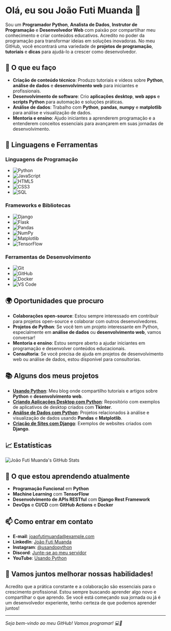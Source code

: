 # Olá, eu sou João Futi Muanda 👋

Sou um **Programador Python**, **Analista de Dados**, **Instrutor de Programação** e **Desenvolvedor Web** com paixão por compartilhar meu conhecimento e criar conteúdos educativos. Acredito no poder da programação para transformar ideias em soluções inovadoras. No meu GitHub, você encontrará uma variedade de **projetos de programação**, **tutoriais** e **dicas** para ajudá-lo a crescer como desenvolvedor.

## 🚀 O que eu faço

- **Criação de conteúdo técnico**: Produzo tutoriais e vídeos sobre **Python**, **análise de dados** e **desenvolvimento web** para iniciantes e profissionais.
- **Desenvolvimento de software**: Crio **aplicações desktop**, **web apps** e **scripts Python** para automação e soluções práticas.
- **Análise de dados**: Trabalho com **Python**, **pandas**, **numpy** e **matplotlib** para análise e visualização de dados.
- **Mentoria e ensino**: Ajudo iniciantes a aprenderem programação e a entenderem conceitos essenciais para avançarem em suas jornadas de desenvolvimento.

## 🔧 Linguagens e Ferramentas

### Linguagens de Programação

- ![Python](https://img.shields.io/badge/Python-3776AB?style=flat-square&logo=python&logoColor=white)
- ![JavaScript](https://img.shields.io/badge/JavaScript-F7DF1E?style=flat-square&logo=javascript&logoColor=black)
- ![HTML5](https://img.shields.io/badge/HTML5-E34F26?style=flat-square&logo=html5&logoColor=white)
- ![CSS3](https://img.shields.io/badge/CSS3-1572B6?style=flat-square&logo=css3&logoColor=white)
- ![SQL](https://img.shields.io/badge/SQL-003B57?style=flat-square&logo=postgresql&logoColor=white)

### Frameworks e Bibliotecas

- ![Django](https://img.shields.io/badge/Django-092E20?style=flat-square&logo=django&logoColor=white)
- ![Flask](https://img.shields.io/badge/Flask-000000?style=flat-square&logo=flask&logoColor=white)
- ![Pandas](https://img.shields.io/badge/Pandas-150458?style=flat-square&logo=pandas&logoColor=white)
- ![NumPy](https://img.shields.io/badge/NumPy-013243?style=flat-square&logo=numpy&logoColor=white)
- ![Matplotlib](https://img.shields.io/badge/Matplotlib-003B57?style=flat-square&logo=matplotlib&logoColor=white)
- ![TensorFlow](https://img.shields.io/badge/TensorFlow-FF6F00?style=flat-square&logo=tensorflow&logoColor=white)

### Ferramentas de Desenvolvimento

- ![Git](https://img.shields.io/badge/Git-F05032?style=flat-square&logo=git&logoColor=white)
- ![GitHub](https://img.shields.io/badge/GitHub-181717?style=flat-square&logo=github&logoColor=white)
- ![Docker](https://img.shields.io/badge/Docker-2496ED?style=flat-square&logo=docker&logoColor=white)
- ![VS Code](https://img.shields.io/badge/VS%20Code-007ACC?style=flat-square&logo=visual-studio-code&logoColor=white)

## 🌍 Oportunidades que procuro

- **Colaborações open-source**: Estou sempre interessado em contribuir para projetos open-source e colaborar com outros desenvolvedores.
- **Projetos de Python**: Se você tem um projeto interessante em Python, especialmente em **análise de dados** ou **desenvolvimento web**, vamos conversar!
- **Mentoria e ensino**: Estou sempre aberto a ajudar iniciantes em programação e desenvolver conteúdos educacionais.
- **Consultoria**: Se você precisa de ajuda em projetos de desenvolvimento web ou análise de dados, estou disponível para consultorias.

## 📚 Alguns dos meus projetos

- **[Usando Python](https://www.usandopy.com)**: Meu blog onde compartilho tutoriais e artigos sobre **Python** e **desenvolvimento web**.
- **[Criando Aplicações Desktop com Python](https://github.com/usandopythonjoao/desktop-apps)**: Repositório com exemplos de aplicativos de desktop criados com **Tkinter**.
- **[Análise de Dados com Python](https://github.com/usandopythonjoao/data-analysis)**: Projetos relacionados à análise e visualização de dados usando **Pandas** e **Matplotlib**.
- **[Criação de Sites com Django](https://github.com/usandopythonjoao/django-websites)**: Exemplos de websites criados com **Django**.

## 📈 Estatísticas

![João Futi Muanda's GitHub Stats](https://github-readme-stats.vercel.app/api?username=usandopythonjoao&show_icons=true&count_private=true&hide=prs&hide_title=true&theme=radical)

## 🌱 O que estou aprendendo atualmente

- **Programação Funcional** em **Python**
- **Machine Learning** com **TensorFlow**
- **Desenvolvimento de APIs RESTful** com **Django Rest Framework**
- **DevOps** e **CI/CD** com **GitHub Actions** e **Docker**

## 📫 Como entrar em contato

- **E-mail**: [joaofutimuanda@example.com](mailto:joaofutimuanda@example.com)
- **LinkedIn**: [João Futi Muanda](https://www.linkedin.com/in/joao-futi-muanda-16b980175/)
- **Instagram**: [@usandopython](https://www.instagram.com/usandopython/)
- **Discord**: [Junte-se ao meu servidor](https://discord.gg/9WGzkZW5)
- **YouTube**: [Usando Python](https://www.youtube.com/@usandopython)

## 🎯 Vamos juntos melhorar nossas habilidades!

Acredito que a prática constante e a colaboração são essenciais para o crescimento profissional. Estou sempre buscando aprender algo novo e compartilhar o que aprendo. Se você está começando sua jornada ou já é um desenvolvedor experiente, tenho certeza de que podemos aprender juntos!

---

_Seja bem-vindo ao meu GitHub! Vamos programar! 💻🚀_
